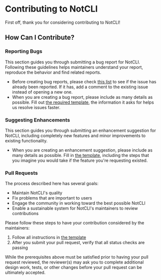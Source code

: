 # Contributing to NotCLI

First off, thank you for considering contributing to NotCLI!

## How Can I Contribute?

### Reporting Bugs

This section guides you through submitting a bug report for NotCLI. Following these guidelines helps maintainers understand your report, reproduce the behavior and find related reports.

- Before creating bug reports, please check [this list](https://github.com/godd0t/notcli/issues) to see if the issue has already been reported. If it has, add a comment to the existing issue instead of opening a new one.
- When you are creating a bug report, please include as many details as possible. Fill out [the required template](https://github.com/godd0t/notcli/issues/new?assignees=&labels=bug&template=bug_report.md&title=), the information it asks for helps us resolve issues faster.

### Suggesting Enhancements

This section guides you through submitting an enhancement suggestion for NotCLI, including completely new features and minor improvements to existing functionality. 

- When you are creating an enhancement suggestion, please include as many details as possible. Fill in [the template](https://github.com/godd0t/notcli/issues/new?assignees=&labels=enhancement&template=feature_request.md&title=), including the steps that you imagine you would take if the feature you're requesting existed.

### Pull Requests

The process described here has several goals:

- Maintain NotCLI's quality
- Fix problems that are important to users
- Engage the community in working toward the best possible NotCLI
- Enable a sustainable system for NotCLI's maintainers to review contributions

Please follow these steps to have your contribution considered by the maintainers:

1. Follow all instructions in [the template](https://github.com/godd0t/notcli/pulls)
2. After you submit your pull request, verify that all status checks are passing

While the prerequisites above must be satisfied prior to having your pull request reviewed, the reviewer(s) may ask you to complete additional design work, tests, or other changes before your pull request can be ultimately accepted.
